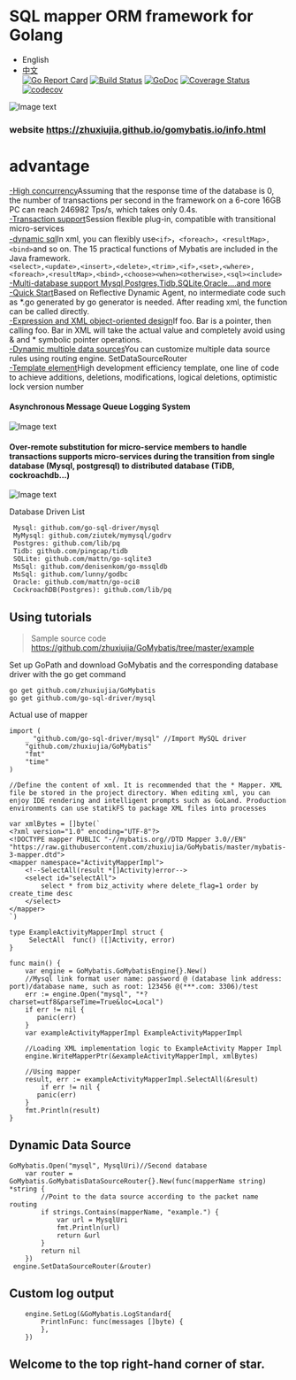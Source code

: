 # SQL mapper ORM framework for Golang
* English
* [中文](README-cn.md)   
[![Go Report Card](https://goreportcard.com/badge/github.com/zhuxiujia/GoMybatis)](https://goreportcard.com/report/github.com/zhuxiujia/GoMybatis)
[![Build Status](https://travis-ci.com/zhuxiujia/GoMybatis.svg?branch=master)](https://travis-ci.com/zhuxiujia/GoMybatis)
[![GoDoc](https://godoc.org/github.com/zhuxiujia/GoMybatis?status.svg)](https://godoc.org/github.com/zhuxiujia/GoMybatis)
[![Coverage Status](https://coveralls.io/repos/github/zhuxiujia/GoMybatis/badge.svg?branch=master)](https://coveralls.io/github/zhuxiujia/GoMybatis?branch=master)
[![codecov](https://codecov.io/gh/zhuxiujia/GoMybatis/branch/master/graph/badge.svg)](https://codecov.io/gh/zhuxiujia/GoMybatis)


![Image text](https://zhuxiujia.github.io/gomybatis.io/assets/vuetify.png)
### website https://zhuxiujia.github.io/gomybatis.io/info.html
# advantage
<a href="https://zhuxiujia.github.io/gomybatis.io/info.html">-High concurrency</a>Assuming that the response time of the database is 0, the number of transactions per second in the framework on a 6-core 16GB PC can reach 246982 Tps/s, which takes only 0.4s.<br>
<a href="https://zhuxiujia.github.io/gomybatis.io/info.html">-Transaction support</a>Session flexible plug-in, compatible with transitional micro-services<br>
<a href="https://zhuxiujia.github.io/gomybatis.io/info.html">-dynamic sql</a>In xml, you can flexibly use`<if>`，`<foreach>`，`<resultMap>,<bind>`and so on. The 15 practical functions of Mybatis are included in the Java framework.<br>
`<select>,<update>,<insert>,<delete>,<trim>,<if>,<set>,<where>,<foreach>,<resultMap>,<bind>,<choose><when><otherwise>,<sql><include>`<br>
<a href="https://zhuxiujia.github.io/gomybatis.io/info.html">-Multi-database support Mysql,Postgres,Tidb,SQLite,Oracle....and more</a><br>
<a href="https://zhuxiujia.github.io/gomybatis.io/info.html">-Quick Start</a>Based on Reflective Dynamic Agent, no intermediate code such as *.go generated by go generator is needed. After reading xml, the function can be called directly.<br>
<a href="https://zhuxiujia.github.io/gomybatis.io/info.html">-Expression and XML object-oriented design</a>If foo. Bar is a pointer, then calling foo. Bar in XML will take the actual value and completely avoid using & and * symbolic pointer operations.<br>
<a href="https://zhuxiujia.github.io/gomybatis.io/info.html">-Dynamic multiple data sources</a>You can customize multiple data source rules using routing engine. SetDataSourceRouter<br>
<a href="https://zhuxiujia.github.io/gomybatis.io/info.html">-Template element</a>High development efficiency template, one line of code to achieve additions, deletions, modifications, logical deletions, optimistic lock version number<br>
#### Asynchronous Message Queue Logging System
![Image text](https://zhuxiujia.github.io/gomybatis.io/assets/log_system.png)
#### Over-remote substitution for micro-service members to handle transactions supports micro-services during the transition from single database (Mysql, postgresql) to distributed database (TiDB, cockroachdb...)
![Image text](https://zhuxiujia.github.io/gomybatis.io/assets/tx.png)

Database Driven List
```
 Mysql: github.com/go-sql-driver/mysql
 MyMysql: github.com/ziutek/mymysql/godrv
 Postgres: github.com/lib/pq
 Tidb: github.com/pingcap/tidb
 SQLite: github.com/mattn/go-sqlite3
 MsSql: github.com/denisenkom/go-mssqldb
 MsSql: github.com/lunny/godbc
 Oracle: github.com/mattn/go-oci8
 CockroachDB(Postgres): github.com/lib/pq
 ```
 
## Using tutorials

> Sample source code https://github.com/zhuxiujia/GoMybatis/tree/master/example

Set up GoPath and download GoMybatis and the corresponding database driver with the go get command
```
go get github.com/zhuxiujia/GoMybatis
go get github.com/go-sql-driver/mysql
```
Actual use of mapper
```
import (
	_ "github.com/go-sql-driver/mysql" //Import MySQL driver
	"github.com/zhuxiujia/GoMybatis"
	"fmt"
	"time"
)

//Define the content of xml. It is recommended that the * Mapper. XML file be stored in the project directory. When editing xml, you can enjoy IDE rendering and intelligent prompts such as GoLand. Production environments can use statikFS to package XML files into processes

var xmlBytes = []byte(`
<?xml version="1.0" encoding="UTF-8"?>
<!DOCTYPE mapper PUBLIC "-//mybatis.org//DTD Mapper 3.0//EN"
"https://raw.githubusercontent.com/zhuxiujia/GoMybatis/master/mybatis-3-mapper.dtd">
<mapper namespace="ActivityMapperImpl">
    <!--SelectAll(result *[]Activity)error-->
    <select id="selectAll">
        select * from biz_activity where delete_flag=1 order by create_time desc
    </select>
</mapper>
`)

type ExampleActivityMapperImpl struct {
     SelectAll  func() ([]Activity, error)
}

func main() {
	var engine = GoMybatis.GoMybatisEngine{}.New()
	//Mysql link format user name: password @ (database link address: port)/database name, such as root: 123456 @(***.com: 3306)/test
	err := engine.Open("mysql", "*?charset=utf8&parseTime=True&loc=Local")
	if err != nil {
	   panic(err)
	}
	var exampleActivityMapperImpl ExampleActivityMapperImpl
	
	//Loading XML implementation logic to ExampleActivity Mapper Impl
	engine.WriteMapperPtr(&exampleActivityMapperImpl, xmlBytes)

	//Using mapper
	result, err := exampleActivityMapperImpl.SelectAll(&result)
        if err != nil {
	   panic(err)
	}
	fmt.Println(result)
}
```
## Dynamic Data Source
```
GoMybatis.Open("mysql", MysqlUri)//Second database
	var router = GoMybatis.GoMybatisDataSourceRouter{}.New(func(mapperName string) *string {
		//Point to the data source according to the packet name routing
		if strings.Contains(mapperName, "example.") {
			var url = MysqlUri
			fmt.Println(url)
			return &url
		}
		return nil
	})
 engine.SetDataSourceRouter(&router)
```
## Custom log output
```
	engine.SetLog(&GoMybatis.LogStandard{
		PrintlnFunc: func(messages []byte) {
		},
	})
```
## Welcome to the top right-hand corner of star.
